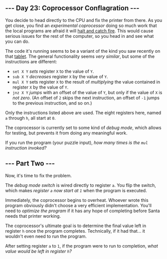 ﻿## --- Day 23: Coprocessor Conflagration ---

You decide to head directly to the CPU and fix the printer from there. As you get close, you find an  _experimental coprocessor_  doing so much work that the local programs are afraid it will  [halt and catch fire](https://en.wikipedia.org/wiki/Halt_and_Catch_Fire). This would cause serious issues for the rest of the computer, so you head in and see what you can do.

The code it's running seems to be a variant of the kind you saw recently on that  [tablet](https://adventofcode.com/2017/day/18). The general functionality seems  _very similar_, but some of the instructions are different:

-   `set X Y`  _sets_  register  `X`  to the value of  `Y`.
-   `sub X Y`  _decreases_  register  `X`  by the value of  `Y`.
-   `mul X Y`  sets register  `X`  to the result of  _multiplying_  the value contained in register  `X`  by the value of  `Y`.
-   `jnz X Y`  _jumps_  with an offset of the value of  `Y`, but only if the value of  `X`  is  _not zero_. (An offset of  `2`  skips the next instruction, an offset of  `-1`  jumps to the previous instruction, and so on.)

Only the instructions listed above are used. The eight registers here, named  `a`  through  `h`, all start at  `0`.

The coprocessor is currently set to some kind of  _debug mode_, which allows for testing, but prevents it from doing any meaningful work.

If you run the program (your puzzle input),  _how many times is the  `mul`  instruction invoked?_

## --- Part Two ---

Now, it's time to fix the problem.

The  _debug mode switch_  is wired directly to register  `a`. You  flip the switch, which makes  _register  `a`  now start at  `1`_  when the program is executed.

Immediately, the coprocessor begins to overheat. Whoever wrote this program obviously didn't choose a very efficient implementation. You'll need to  _optimize the program_  if it has any hope of completing before Santa needs that printer working.

The coprocessor's ultimate goal is to determine the final value left in register  `h`  once the program completes. Technically, if it had that... it wouldn't even need to run the program.

After setting register  `a`  to  `1`, if the program were to run to completion,  _what value would be left in register  `h`?_